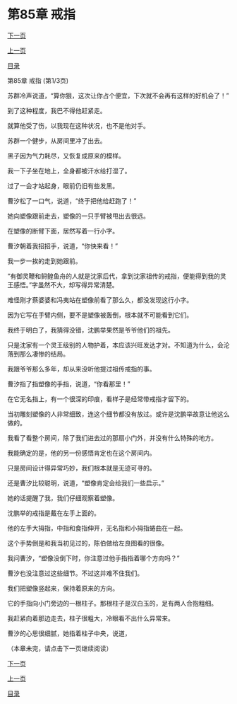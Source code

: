 <h1>第85章   戒指</h1>
            <div><p><a href="./0253_%E7%AC%AC85%E7%AB%A0_%E6%88%92%E6%8C%87.md">下一页</a></p><p><a href="./0251_%E7%AC%AC84%E7%AB%A0_%E4%B8%80%E6%BA%AA%E4%B9%8B%E5%8A%9B.md">上一页</a></p><p><a href="../">目录</a></p></div>
            <div><p>第85章   戒指 (第1/3页)</p><p>苏群冷声说道，“算你狠，这次让你占个便宜，下次就不会再有这样的好机会了！”</p><p>到了这种程度，我巴不得他赶紧走。</p><p>就算他受了伤，以我现在这种状况，也不是他对手。</p><p>苏群一个健步，从房间里冲了出去。</p><p>黑子因为气力耗尽，又恢复成原来的模样。</p><p>我一下子坐在地上，全身都被汗水给打湿了。</p><p>过了一会才站起身，眼前仍旧有些发黑。</p><p>曹汐松了一口气，说道，“终于把他给赶跑了！”</p><p>她向塑像跟前走去，塑像的一只手臂被甩出去很远。</p><p>在塑像的断臂下面，居然写着一行小字。</p><p>曹汐朝着我招招手，说道，“你快来看！”</p><p>我一步一挨的走到她跟前。</p><p>“有御灵鞭和鲟鳇鱼舟的人就是沈家后代，拿到沈家祖传的戒指，便能得到我的灵王感悟。”字虽然不大，却写得异常清楚。</p><p>难怪刚才蔡婆婆和冯夷站在塑像前看了那么久，都没发现这行小字。</p><p>因为它写在手臂内侧，要不是塑像被轰倒，根本就不可能看到它们。</p><p>我终于明白了，我猜得没错，沈鹏举果然是爷爷他们的祖先。</p><p>只是沈家有一个灵王级别的人物护着，本应该兴旺发达才对。不知道为什么，会沦落到那么凄惨的结局。</p><p>我跟爷爷那么多年，却从来没听他提过祖传戒指的事。</p><p>曹汐指了指塑像的手指，说道，“你看那里！”</p><p>在它无名指上，有一个很深的印痕，看样子是经常带戒指才留下的。</p><p>当初雕刻塑像的人非常细致，连这个细节都没有放过。或许是沈鹏举故意让他这么做的。</p><p>我看了看整个房间，除了我们进去过的那扇小门外，并没有什么特殊的地方。</p><p>我能确定的是，他的另一份感悟肯定也在这个房间内。</p><p>只是房间设计得异常巧妙，我们根本就是无迹可寻的。</p><p>还是曹汐比较聪明，说道，“塑像肯定会给我们一些启示。”</p><p>她的话提醒了我，我们仔细观察着塑像。</p><p>沈鹏举的戒指是戴在左手上面的。</p><p>他的左手大拇指，中指和食指伸开，无名指和小拇指蜷曲在一起。</p><p>这个手势倒是和我当初见过的，陈伯做给左良图看的很像。</p><p>我问曹汐，“塑像没倒下时，你注意过他手指指着哪个方向吗？”</p><p>曹汐也没注意过这些细节。不过这并难不住我们。</p><p>我们把塑像竖起来，保持着原来的方向。</p><p>它的手指向小门旁边的一根柱子。那根柱子是汉白玉的，足有两人合抱粗细。</p><p>我赶紧向着那边走去，柱子很粗大，冷眼看不出什么异常来。</p><p>曹汐的心思很细腻，她指着柱子中央，说道，</p><p>（本章未完，请点击下一页继续阅读）</p></div>
            <div><p><a href="./0253_%E7%AC%AC85%E7%AB%A0_%E6%88%92%E6%8C%87.md">下一页</a></p><p><a href="./0251_%E7%AC%AC84%E7%AB%A0_%E4%B8%80%E6%BA%AA%E4%B9%8B%E5%8A%9B.md">上一页</a></p><p><a href="../">目录</a></p></div>